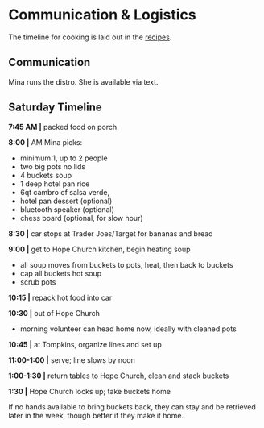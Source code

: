 # Communication & Logistics
The timeline for cooking is laid out in the [recipes](./recipes/).

## Communication
Mina runs the distro. She is available via text.

## Saturday Timeline
**7:45 AM |** packed food on porch

**8:00 |** AM Mina picks:
+ minimum 1, up to 2 people
+ two big pots no lids
+ 4 buckets soup
+ 1 deep hotel pan rice
+ 6qt cambro of salsa verde,
+ hotel pan dessert (optional)
+ bluetooth speaker (optional)
+ chess board (optional, for slow hour)

**8:30 |** car stops at Trader Joes/Target for bananas and bread

**9:00 |** get to Hope Church kitchen, begin heating soup
+ all soup moves from buckets to pots, heat, then back to buckets
+ cap all buckets hot soup
+ scrub pots

**10:15 |** repack hot food into car

**10:30 |** out of Hope Church
+ morning volunteer can head home now, ideally with cleaned pots

**10:45 |** at Tompkins, organize lines and set up

**11:00-1:00 |** serve; line slows by noon

**1:00-1:30 |** return tables to Hope Church, clean and stack buckets

**1:30 |** Hope Church locks up; take buckets home

If no hands available to bring buckets back, they can stay and be retrieved later in the week, though better if they make it home.
